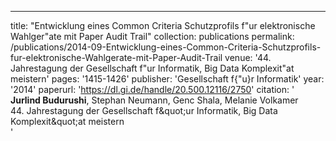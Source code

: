 ---
title: "Entwicklung eines Common Criteria Schutzprofils f&quot;ur elektronische Wahlger&quot;ate mit Paper Audit Trail"
collection: publications
permalink: /publications/2014-09-Entwicklung-eines-Common-Criteria-Schutzprofils-fur-elektronische-Wahlgerate-mit-Paper-Audit-Trail
venue: '44. Jahrestagung der Gesellschaft f&quot;ur Informatik, Big Data Komplexit&quot;at meistern'
pages: '1415-1426'
publisher: 'Gesellschaft f{\"u}r Informatik'
year: '2014'
paperurl: 'https://dl.gi.de/handle/20.500.12116/2750'
citation: ' <b>Jurlind Budurushi</b>,  Stephan Neumann,  Genc Shala,  Melanie Volkamer</br> 44. Jahrestagung der Gesellschaft f&amp;quot;ur Informatik, Big Data Komplexit&amp;quot;at meistern</br>'